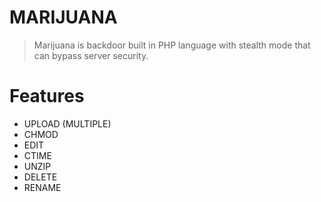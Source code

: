 # MARIJUANA

>Marijuana is backdoor built in PHP language with stealth mode that can bypass server security.

# Features
- UPLOAD (MULTIPLE)
- CHMOD
- EDIT 
- CTIME
- UNZIP
- DELETE
- RENAME
